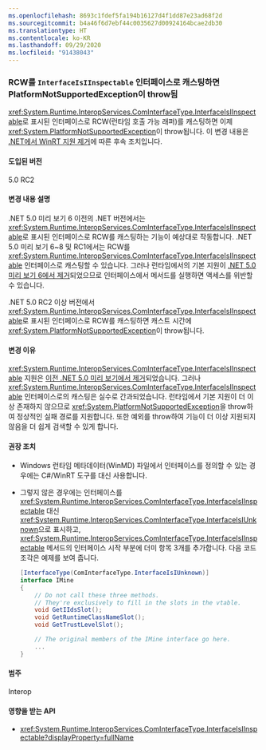 ```yaml
---
ms.openlocfilehash: 8693c1fdef5fa194b16127d4f1dd87e23ad68f2d
ms.sourcegitcommit: b4a46f6d7ebf44c0035627d00924164bcae2db30
ms.translationtype: HT
ms.contentlocale: ko-KR
ms.lasthandoff: 09/29/2020
ms.locfileid: "91438043"
---
```

### <a name="casting-rcw-to-an-interfaceisiinspectable-interface-throws-platformnotsupportedexception"></a>RCW를 `InterfaceIsIInspectable` 인터페이스로 캐스팅하면 PlatformNotSupportedException이 throw됨

<xref:System.Runtime.InteropServices.ComInterfaceType.InterfaceIsIInspectable>로 표시된 인터페이스로 RCW(런타임 호출 가능 래퍼)를 캐스팅하면 이제 <xref:System.PlatformNotSupportedException>이 throw됩니다. 이 변경 내용은 [.NET에서 WinRT 지원 제거](../../../../docs/core/compatibility/interop.md#built-in-support-for-winrt-is-removed-from-net)에 따른 후속 조치입니다.

#### <a name="version-introduced"></a>도입된 버전

5.0 RC2

#### <a name="change-description"></a>변경 내용 설명

.NET 5.0 미리 보기 6 이전의 .NET 버전에서는 <xref:System.Runtime.InteropServices.ComInterfaceType.InterfaceIsIInspectable>로 표시된 인터페이스로 RCW를 캐스팅하는 기능이 예상대로 작동합니다. .NET 5.0 미리 보기 6~8 및 RC1에서는 RCW를 <xref:System.Runtime.InteropServices.ComInterfaceType.InterfaceIsIInspectable> 인터페이스로 캐스팅할 수 있습니다. 그러나 런타임에서의 기본 지원이 [.NET 5.0 미리 보기 6에서 제거](../../../../docs/core/compatibility/interop.md#built-in-support-for-winrt-is-removed-from-net)되었으므로 인터페이스에서 메서드를 실행하면 액세스를 위반할 수 있습니다.

.NET 5.0 RC2 이상 버전에서 <xref:System.Runtime.InteropServices.ComInterfaceType.InterfaceIsIInspectable>로 표시된 인터페이스로 RCW를 캐스팅하면 캐스트 시간에 <xref:System.PlatformNotSupportedException>이 throw됩니다.

#### <a name="reason-for-change"></a>변경 이유

<xref:System.Runtime.InteropServices.ComInterfaceType.InterfaceIsIInspectable> 지원은 [이전 .NET 5.0 미리 보기에서 제거](../../../../docs/core/compatibility/interop.md#built-in-support-for-winrt-is-removed-from-net)되었습니다. 그러나 <xref:System.Runtime.InteropServices.ComInterfaceType.InterfaceIsIInspectable> 인터페이스로의 캐스팅은 실수로 간과되었습니다. 런타임에서 기본 지원이 더 이상 존재하지 않으므로 <xref:System.PlatformNotSupportedException>을 throw하여 정상적인 실패 경로를 지원합니다. 또한 예외를 throw하여 기능이 더 이상 지원되지 않음을 더 쉽게 검색할 수 있게 합니다.

#### <a name="recommended-action"></a>권장 조치

- Windows 런타임 메타데이터(WinMD) 파일에서 인터페이스를 정의할 수 있는 경우에는 C#/WinRT 도구를 대신 사용합니다.

- 그렇지 않은 경우에는 인터페이스를 <xref:System.Runtime.InteropServices.ComInterfaceType.InterfaceIsIInspectable> 대신 <xref:System.Runtime.InteropServices.ComInterfaceType.InterfaceIsIUnknown>으로 표시하고, <xref:System.Runtime.InteropServices.ComInterfaceType.InterfaceIsIInspectable> 메서드의 인터페이스 시작 부분에 더미 항목 3개를 추가합니다. 다음 코드 조각은 예제를 보여 줍니다.

  ```csharp
  [InterfaceType(ComInterfaceType.InterfaceIsIUnknown)]
  interface IMine
  {
      // Do not call these three methods.
      // They're exclusively to fill in the slots in the vtable.
      void GetIIdsSlot();
      void GetRuntimeClassNameSlot();
      void GetTrustLevelSlot();

      // The original members of the IMine interface go here.
      ...
  }
  ```

#### <a name="category"></a>범주

Interop

#### <a name="affected-apis"></a>영향을 받는 API

- <xref:System.Runtime.InteropServices.ComInterfaceType.InterfaceIsIInspectable?displayProperty=fullName>

<!--

#### Affected APIs

- `F:System.Runtime.InteropServices.ComInterfaceType.InterfaceIsIInspectable`

-->
